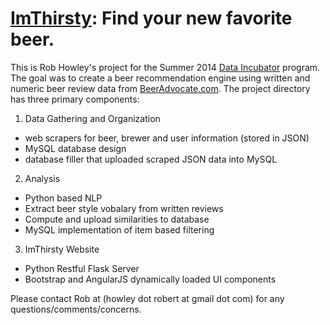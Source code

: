 [ImThirsty](http://107.170.156.226:5000/index.html): Find your new favorite beer.
========================================

This is Rob Howley's project for the Summer 2014 [Data Incubator](www.thedataincubator.com/) program. The goal was to create a beer recommendation engine using written and numeric beer review data from [BeerAdvocate.com](www.beeradvocate.com). The project directory has three primary components:

1. Data Gathering and Organization
  * web scrapers for beer, brewer and user information (stored in JSON)
  * MySQL database design
  * database filler that uploaded scraped JSON data into MySQL
2. Analysis
  * Python based NLP
  * Extract beer style vobalary from written reviews
  * Compute and upload similarities to database
  * MySQL implementation of item based filtering
3. ImThirsty Website
  * Python Restful Flask Server
  * Bootstrap and AngularJS dynamically loaded UI components

Please contact Rob at (howley dot robert at gmail dot com) for any questions/comments/concerns.
